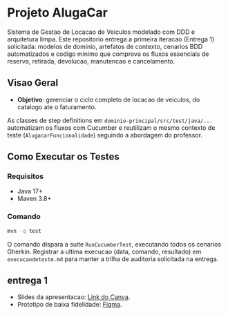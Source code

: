 # Projeto AlugaCar

Sistema de Gestao de Locacao de Veiculos modelado com DDD e arquitetura limpa. Este repositorio entrega a primeira iteracao (Entrega 1) solicitada: modelos de dominio, artefatos de contexto, cenarios BDD automatizados e codigo minimo que comprova os fluxos essenciais de reserva, retirada, devolucao, manutencao e cancelamento.

## Visao Geral
- **Objetivo**: gerenciar o ciclo completo de locacao de veiculos, do catalogo ate o faturamento.

As classes de step definitions em `dominio-principal/src/test/java/...` automatizam os fluxos com Cucumber e reutilizam o mesmo contexto de teste (`AlugacarFuncionalidade`) seguindo a abordagem do professor.

## Como Executar os Testes
### Requisitos
- Java 17+
- Maven 3.8+

### Comando
```bash
mvn -q test
```

O comando dispara a suite `RunCucumberTest`, executando todos os cenarios Gherkin. Registrar a ultima execucao (data, comando, resultado) em `execucaodeteste.md` para manter a trilha de auditoria solicitada na entrega.

## entrega 1 

- Slides da apresentacao: [Link do Canva](https://www.canva.com/design/DAG2RXDH6Nw/DfejYlCyckreDRMlaZIBUA/edit?utm_content=DAG2RXDH6Nw&utm_campaign=designshare&utm_medium=link2&utm_source=sharebutton).
- Prototipo de baixa fidelidade: [Figma](https://trio-last-16563595.figma.site/).


